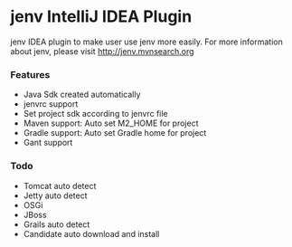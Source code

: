 jenv IntelliJ IDEA Plugin
====================================================
jenv IDEA plugin to make user use jenv more easily.
For more information about jenv, please visit http://jenv.mvnsearch.org

### Features

* Java Sdk created automatically
* jenvrc support
* Set project sdk according to jenvrc file
* Maven support: Auto set M2_HOME for project
* Gradle support: Auto set Gradle home for project
* Gant support

### Todo

* Tomcat auto detect
* Jetty auto detect
* OSGi
* JBoss
* Grails auto detect
* Candidate auto download and install
